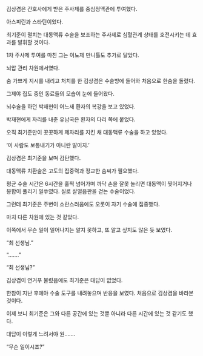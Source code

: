 김상겸은 간호사에게 받은 주사제를 중심정맥관에 투여했다.

아스피린과 스타틴이었다.

최기준이 펼치는 대동맥류 수술을 보조하는 주사제로 심혈관계 상태를 호전시키는 데 효과를 발휘할 것이다.

1차 주사제 투여를 마친 그는 이뇨제 만니톨도 추가로 달았다.

뇌압 관리 차원에서였다.

숨 가쁘게 지시를 내리고 처치를 한 김상겸은 수술방에 들어와 처음으로 한숨을 돌렸다.

그제야 집도 중인 동료들의 모습이 눈에 들어왔다.

뇌수술을 하던 박재현이 어느새 환자의 복강을 보고 있었다.

박재현에게 자리를 내준 유남국은 환자의 다리 쪽에 붙었다.

오직 최기준만이 꿋꿋하게 제자리를 지킨 채 대동맥류 수술을 하고 있었다.

‘이 사람도 보통내기가 아니란 말이지.’

김상겸은 최기준을 보며 감탄했다.

대동맥류 치환술은 고도의 집중력과 정교한 솜씨가 필요했다.

평균 수술 시간은 6시간을 훌쩍 넘어가며 까닥 손을 잘못 놀리면 대동맥이 찢어지거나 봉합이 풀리기 일쑤였다. 실로 살얼음판을 걷는 수술이었다.

그런데 최기준은 주변이 소란스러움에도 오롯이 자기 수술에 집중했다.

마치 다른 차원에 있는 것 같았다.

이쪽에서 무슨 일이 일어나지는 알지 못하고, 또 알고 싶지도 않은 듯 보였다.

“최 선생님.”

“…….”

“최 선생님?”

김상겸이 연거푸 불렀음에도 최기준은 대답이 없었다.

한참이 지난 후에야 수술 도구를 내려놓으며 반응을 보였다. 처음으로 김상겸을 바라본 것이다.

이제 보니 최기준은 그와 다른 공간에 있는 것뿐 아니라 다른 시간에 있는 것 같기도 했다.

대답이 이렇게 느려서야 원…….

“무슨 일이시죠?”